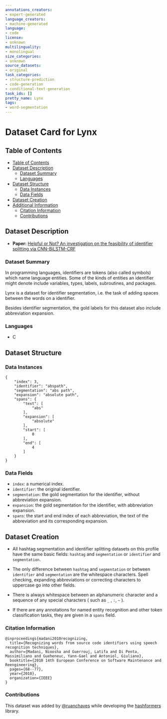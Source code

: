 ```yaml
---
annotations_creators:
- expert-generated
language_creators:
- machine-generated
language:
- code
license:
- unknown
multilinguality:
- monolingual
size_categories:
- unknown
source_datasets:
- original
task_categories:
- structure-prediction
- code-generation
- conditional-text-generation
task_ids: []
pretty_name: Lynx
tags:
- word-segmentation
---
```


# Dataset Card for Lynx

## Table of Contents
- [Table of Contents](#table-of-contents)
- [Dataset Description](#dataset-description)
  - [Dataset Summary](#dataset-summary)
  - [Languages](#languages)
- [Dataset Structure](#dataset-structure)
  - [Data Instances](#data-instances)
  - [Data Fields](#data-fields)
- [Dataset Creation](#dataset-creation)
- [Additional Information](#additional-information)
  - [Citation Information](#citation-information)
  - [Contributions](#contributions)
  
## Dataset Description

- **Paper:** [Helpful or Not? An investigation on the feasibility of identifier splitting via CNN-BiLSTM-CRF](https://ksiresearch.org/seke/seke18paper/seke18paper_167.pdf)

### Dataset Summary

In programming languages, identifiers are tokens (also called symbols) which name language entities.
Some of the kinds of entities an identifier might denote include variables, types, labels, subroutines, and packages.

Lynx is a dataset for identifier segmentation, i.e. the task of adding spaces between the words on a identifier.

Besides identifier segmentation, the gold labels for this dataset also include abbreviation expansion.

### Languages

- C

## Dataset Structure

### Data Instances

```
{
    "index": 3,
    "identifier": "abspath",
    "segmentation": "abs path",
    "expansion": "absolute path",
    "spans": {
        "text": [
            "abs"
        ],
        "expansion": [
            "absolute"
        ],
        "start": [
            0
        ],
        "end": [
            4
        ]
    }
}
```

### Data Fields

- `index`: a numerical index.
- `identifier`: the original identifier.
- `segmentation`: the gold segmentation for the identifier, without abbreviation expansion.
- `expansion`: the gold segmentation for the identifier, with abbreviation expansion.
- `spans`: the start and end index of each abbreviation, the text of the abbreviation and its corresponding expansion.

## Dataset Creation

- All hashtag segmentation and identifier splitting datasets on this profile have the same basic fields: `hashtag` and `segmentation` or `identifier` and `segmentation`.

- The only difference between `hashtag` and `segmentation` or between `identifier` and `segmentation` are the whitespace characters. Spell checking, expanding abbreviations or correcting characters to uppercase go into other fields.

- There is always whitespace between an alphanumeric character and a sequence of any special characters ( such as `_` , `:`, `~` ). 

- If there are any annotations for named entity recognition and other token classification tasks, they are given in a `spans` field.

### Citation Information

```
@inproceedings{madani2010recognizing,
  title={Recognizing words from source code identifiers using speech recognition techniques},
  author={Madani, Nioosha and Guerrouj, Latifa and Di Penta, Massimiliano and Gueheneuc, Yann-Gael and Antoniol, Giuliano},
  booktitle={2010 14th European Conference on Software Maintenance and Reengineering},
  pages={68--77},
  year={2010},
  organization={IEEE}
}
```

### Contributions

This dataset was added by [@ruanchaves](https://github.com/ruanchaves) while developing the [hashformers](https://github.com/ruanchaves/hashformers) library.